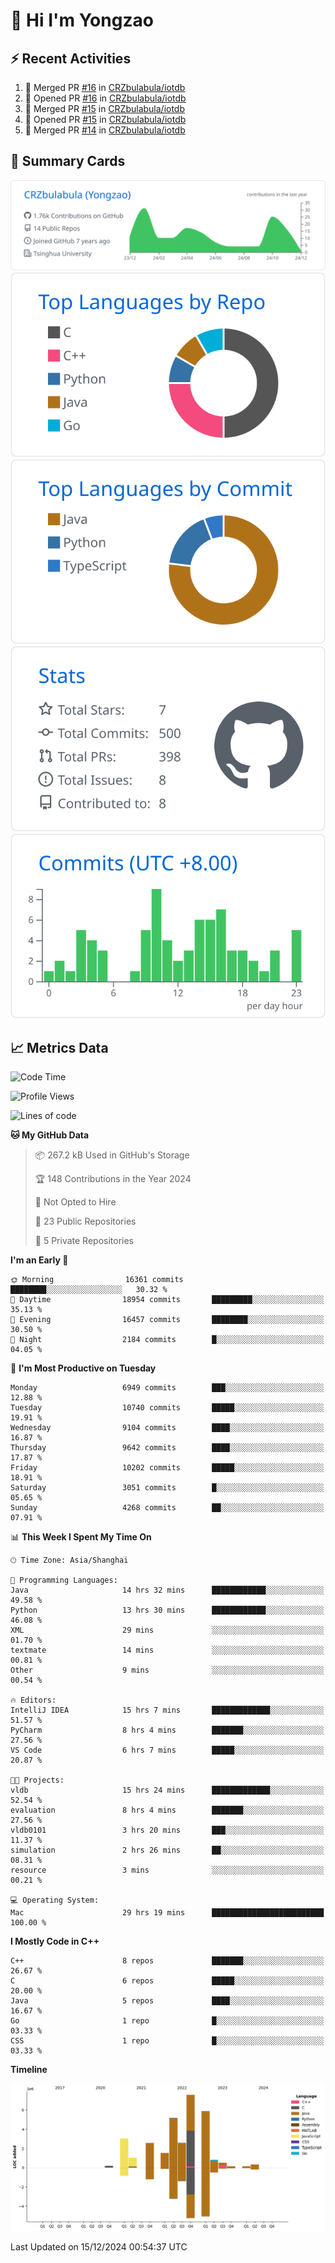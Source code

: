 # 👋 Hi I'm Yongzao

## ⚡ Recent Activities
<!--START_SECTION:activity-->
1. 🎉 Merged PR [#16](https://github.com/CRZbulabula/iotdb/pull/16) in [CRZbulabula/iotdb](https://github.com/CRZbulabula/iotdb)
2. 💪 Opened PR [#16](https://github.com/CRZbulabula/iotdb/pull/16) in [CRZbulabula/iotdb](https://github.com/CRZbulabula/iotdb)
3. 🎉 Merged PR [#15](https://github.com/CRZbulabula/iotdb/pull/15) in [CRZbulabula/iotdb](https://github.com/CRZbulabula/iotdb)
4. 💪 Opened PR [#15](https://github.com/CRZbulabula/iotdb/pull/15) in [CRZbulabula/iotdb](https://github.com/CRZbulabula/iotdb)
5. 🎉 Merged PR [#14](https://github.com/CRZbulabula/iotdb/pull/14) in [CRZbulabula/iotdb](https://github.com/CRZbulabula/iotdb)
<!--END_SECTION:activity-->

## 🎑 Summary Cards

[![](https://raw.githubusercontent.com/CRZbulabula/CRZbulabula/main/profile-summary-card-output/github/0-profile-details.svg)](https://github.com/vn7n24fzkq/github-profile-summary-cards)
[![](https://raw.githubusercontent.com/CRZbulabula/CRZbulabula/main/profile-summary-card-output/github/1-repos-per-language.svg)](https://github.com/vn7n24fzkq/github-profile-summary-cards) [![](https://raw.githubusercontent.com/CRZbulabula/CRZbulabula/main/profile-summary-card-output/github/2-most-commit-language.svg)](https://github.com/vn7n24fzkq/github-profile-summary-cards)
[![](https://raw.githubusercontent.com/CRZbulabula/CRZbulabula/main/profile-summary-card-output/github/3-stats.svg)](https://github.com/vn7n24fzkq/github-profile-summary-cards) [![](https://raw.githubusercontent.com/CRZbulabula/CRZbulabula/main/profile-summary-card-output/github/4-productive-time.svg)](https://github.com/vn7n24fzkq/github-profile-summary-cards)

## 📈 Metrics Data

<!--START_SECTION:waka-->
![Code Time](http://img.shields.io/badge/Code%20Time-770%20hrs%2021%20mins-blue)

![Profile Views](http://img.shields.io/badge/Profile%20Views-0-blue)

![Lines of code](https://img.shields.io/badge/From%20Hello%20World%20I%27ve%20Written-31.4%20million%20lines%20of%20code-blue)

**🐱 My GitHub Data** 

> 📦 267.2 kB Used in GitHub's Storage 
 > 
> 🏆 148 Contributions in the Year 2024
 > 
> 🚫 Not Opted to Hire
 > 
> 📜 23 Public Repositories 
 > 
> 🔑 5 Private Repositories 
 > 
**I'm an Early 🐤** 

```text
🌞 Morning                16361 commits       ████████░░░░░░░░░░░░░░░░░   30.32 % 
🌆 Daytime                18954 commits       █████████░░░░░░░░░░░░░░░░   35.13 % 
🌃 Evening                16457 commits       ████████░░░░░░░░░░░░░░░░░   30.50 % 
🌙 Night                  2184 commits        █░░░░░░░░░░░░░░░░░░░░░░░░   04.05 % 
```
📅 **I'm Most Productive on Tuesday** 

```text
Monday                   6949 commits        ███░░░░░░░░░░░░░░░░░░░░░░   12.88 % 
Tuesday                  10740 commits       █████░░░░░░░░░░░░░░░░░░░░   19.91 % 
Wednesday                9104 commits        ████░░░░░░░░░░░░░░░░░░░░░   16.87 % 
Thursday                 9642 commits        ████░░░░░░░░░░░░░░░░░░░░░   17.87 % 
Friday                   10202 commits       █████░░░░░░░░░░░░░░░░░░░░   18.91 % 
Saturday                 3051 commits        █░░░░░░░░░░░░░░░░░░░░░░░░   05.65 % 
Sunday                   4268 commits        ██░░░░░░░░░░░░░░░░░░░░░░░   07.91 % 
```


📊 **This Week I Spent My Time On** 

```text
🕑︎ Time Zone: Asia/Shanghai

💬 Programming Languages: 
Java                     14 hrs 32 mins      ████████████░░░░░░░░░░░░░   49.58 % 
Python                   13 hrs 30 mins      ████████████░░░░░░░░░░░░░   46.08 % 
XML                      29 mins             ░░░░░░░░░░░░░░░░░░░░░░░░░   01.70 % 
textmate                 14 mins             ░░░░░░░░░░░░░░░░░░░░░░░░░   00.81 % 
Other                    9 mins              ░░░░░░░░░░░░░░░░░░░░░░░░░   00.54 % 

🔥 Editors: 
IntelliJ IDEA            15 hrs 7 mins       █████████████░░░░░░░░░░░░   51.57 % 
PyCharm                  8 hrs 4 mins        ███████░░░░░░░░░░░░░░░░░░   27.56 % 
VS Code                  6 hrs 7 mins        █████░░░░░░░░░░░░░░░░░░░░   20.87 % 

🐱‍💻 Projects: 
vldb                     15 hrs 24 mins      █████████████░░░░░░░░░░░░   52.54 % 
evaluation               8 hrs 4 mins        ███████░░░░░░░░░░░░░░░░░░   27.56 % 
vldb0101                 3 hrs 20 mins       ███░░░░░░░░░░░░░░░░░░░░░░   11.37 % 
simulation               2 hrs 26 mins       ██░░░░░░░░░░░░░░░░░░░░░░░   08.31 % 
resource                 3 mins              ░░░░░░░░░░░░░░░░░░░░░░░░░   00.21 % 

💻 Operating System: 
Mac                      29 hrs 19 mins      █████████████████████████   100.00 % 
```

**I Mostly Code in C++** 

```text
C++                      8 repos             ███████░░░░░░░░░░░░░░░░░░   26.67 % 
C                        6 repos             █████░░░░░░░░░░░░░░░░░░░░   20.00 % 
Java                     5 repos             ████░░░░░░░░░░░░░░░░░░░░░   16.67 % 
Go                       1 repo              █░░░░░░░░░░░░░░░░░░░░░░░░   03.33 % 
CSS                      1 repo              █░░░░░░░░░░░░░░░░░░░░░░░░   03.33 % 
```



**Timeline**

![Lines of Code chart](https://raw.githubusercontent.com/CRZbulabula/CRZbulabula/main/assets/bar_graph.png)


 Last Updated on 15/12/2024 00:54:37 UTC
<!--END_SECTION:waka-->

